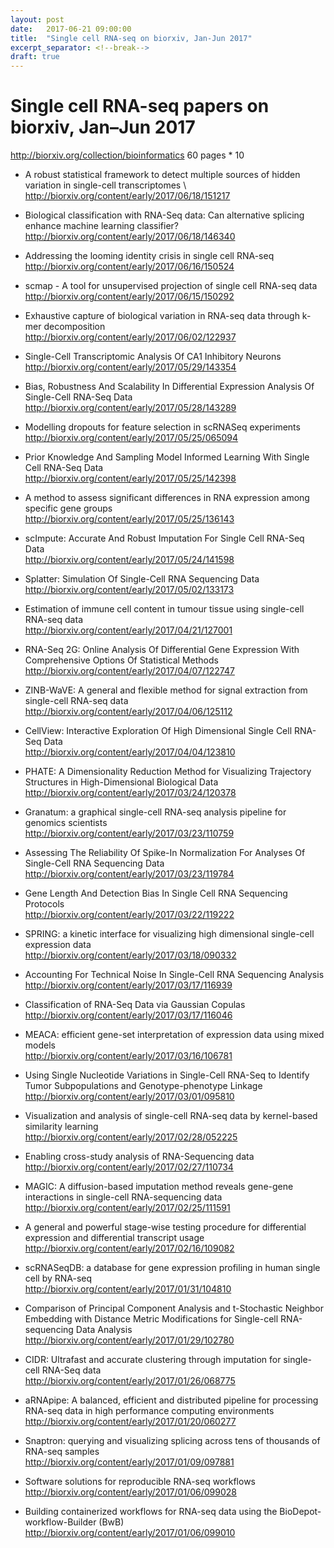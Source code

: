 ```yaml
---
layout: post
date:   2017-06-21 09:00:00
title:  "Single cell RNA-seq on biorxiv, Jan-Jun 2017"
excerpt_separator: <!--break-->
draft: true
---
```


# Single cell RNA-seq papers on biorxiv, Jan&ndash;Jun 2017

http://biorxiv.org/collection/bioinformatics 60 pages * 10

* A robust statistical framework to detect multiple sources of hidden variation in single-cell transcriptomes \\
  <http://biorxiv.org/content/early/2017/06/18/151217>

* Biological classification with RNA-Seq data: Can alternative splicing enhance machine learning classifier?<br>
  <http://biorxiv.org/content/early/2017/06/18/146340>

* Addressing the looming identity crisis in single cell RNA-seq    
  <http://biorxiv.org/content/early/2017/06/16/150524>

* scmap - A tool for unsupervised projection of single cell RNA-seq data  
  <http://biorxiv.org/content/early/2017/06/15/150292>

* Exhaustive capture of biological variation in RNA-seq data through k-mer decomposition  
  <http://biorxiv.org/content/early/2017/06/02/122937>

* Single-Cell Transcriptomic Analysis Of CA1 Inhibitory Neurons  
  <http://biorxiv.org/content/early/2017/05/29/143354>

* Bias, Robustness And Scalability In Differential Expression Analysis Of Single-Cell RNA-Seq Data  
  <http://biorxiv.org/content/early/2017/05/28/143289>

* Modelling dropouts for feature selection in scRNASeq experiments  
  <http://biorxiv.org/content/early/2017/05/25/065094>

* Prior Knowledge And Sampling Model Informed Learning With Single Cell RNA-Seq Data  
  <http://biorxiv.org/content/early/2017/05/25/142398>

* A method to assess significant differences in RNA expression among specific gene groups  
  <http://biorxiv.org/content/early/2017/05/25/136143>

* scImpute: Accurate And Robust Imputation For Single Cell RNA-Seq Data  
  <http://biorxiv.org/content/early/2017/05/24/141598>

* Splatter: Simulation Of Single-Cell RNA Sequencing Data  
  <http://biorxiv.org/content/early/2017/05/02/133173>

* Estimation of immune cell content in tumour tissue using single-cell RNA-seq data  
  <http://biorxiv.org/content/early/2017/04/21/127001>

* RNA-Seq 2G: Online Analysis Of Differential Gene Expression With Comprehensive Options Of Statistical Methods  
  <http://biorxiv.org/content/early/2017/04/07/122747>

* ZINB-WaVE: A general and flexible method for signal extraction from single-cell RNA-seq data    
  <http://biorxiv.org/content/early/2017/04/06/125112>

* CellView: Interactive Exploration Of High Dimensional Single Cell RNA-Seq Data  
  <http://biorxiv.org/content/early/2017/04/04/123810>

* PHATE: A Dimensionality Reduction Method for Visualizing Trajectory Structures in High-Dimensional Biological Data  
  <http://biorxiv.org/content/early/2017/03/24/120378>

* Granatum: a graphical single-cell RNA-seq analysis pipeline for genomics scientists  
  <http://biorxiv.org/content/early/2017/03/23/110759>

* Assessing The Reliability Of Spike-In Normalization For Analyses Of Single-Cell RNA Sequencing Data  
  <http://biorxiv.org/content/early/2017/03/23/119784>

* Gene Length And Detection Bias In Single Cell RNA Sequencing Protocols  
  <http://biorxiv.org/content/early/2017/03/22/119222>

* SPRING: a kinetic interface for visualizing high dimensional single-cell expression data  
  <http://biorxiv.org/content/early/2017/03/18/090332>

* Accounting For Technical Noise In Single-Cell RNA Sequencing Analysis  
  <http://biorxiv.org/content/early/2017/03/17/116939>

* Classification of RNA-Seq Data via Gaussian Copulas  
  <http://biorxiv.org/content/early/2017/03/17/116046>

* MEACA: efficient gene-set interpretation of expression data using mixed models  
  <http://biorxiv.org/content/early/2017/03/16/106781>

* Using Single Nucleotide Variations in Single-Cell RNA-Seq to Identify Tumor Subpopulations and Genotype-phenotype Linkage  
  <http://biorxiv.org/content/early/2017/03/01/095810>

* Visualization and analysis of single-cell RNA-seq data by kernel-based similarity learning  
  <http://biorxiv.org/content/early/2017/02/28/052225>

* Enabling cross-study analysis of RNA-Sequencing data  
  <http://biorxiv.org/content/early/2017/02/27/110734>

* MAGIC: A diffusion-based imputation method reveals gene-gene interactions in single-cell RNA-sequencing data  
  <http://biorxiv.org/content/early/2017/02/25/111591>

* A general and powerful stage-wise testing procedure for differential expression and differential transcript usage  
  <http://biorxiv.org/content/early/2017/02/16/109082>

* scRNASeqDB: a database for gene expression profiling in human single cell by RNA-seq  
  <http://biorxiv.org/content/early/2017/01/31/104810>

* Comparison of Principal Component Analysis and t-Stochastic Neighbor Embedding with Distance Metric Modifications for Single-cell RNA-sequencing Data Analysis  
  <http://biorxiv.org/content/early/2017/01/29/102780>

* CIDR: Ultrafast and accurate clustering through imputation for single-cell RNA-Seq data  
  <http://biorxiv.org/content/early/2017/01/26/068775>

* aRNApipe: A balanced, efficient and distributed pipeline for processing RNA-seq data in high performance computing environments  
  <http://biorxiv.org/content/early/2017/01/20/060277>

* Snaptron: querying and visualizing splicing across tens of thousands of RNA-seq samples  
  <http://biorxiv.org/content/early/2017/01/09/097881>

* Software solutions for reproducible RNA-seq workflows  
  <http://biorxiv.org/content/early/2017/01/06/099028>

* Building containerized workflows for RNA-seq data using the BioDepot-workflow-Builder (BwB)  
  <http://biorxiv.org/content/early/2017/01/06/099010>


